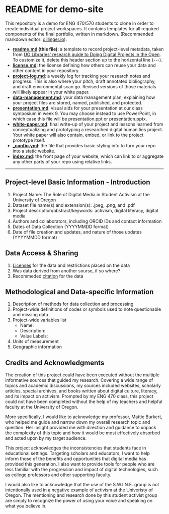 # README for demo-site

This repository is a demo for ENG 470/570 students to clone in order to create individual project workspaces. It contains templates for all required components of the final portfolio, written in markdown. (Recommended markdown editor: [dillinger.io](https://dillinger.io/)). 

- **[readme.md](readme.md) (this file)**: a template to record project-level metadata, taken from [UO Libraries' research guide to Doing Digital Projects in the Open](https://researchguides.uoregon.edu/doingdigitalprojectsintheopen/workshop2). To customize it, delete this header section up to the horizontal line (---).
- **[license.md](license.md)**: the license defining how others can reuse your data and other content in your repository.
- **[project-log.md](project-log.md)**: a weekly log for tracking your research notes and progress. This is also where your pitch, draft annotated bibliography, and draft environmental scan go. Revised versions of those materials will likely appear in your white paper.
- **[data-management.md](data-management-plan.md)**: your data management plan, explaining how your project files are stored, named, published, and protected. 
- **[presentation.md](presentation.md)**: visual aids for your presentation at our class symposium in week 9. You may choose instead to use PowerPoint, in which case this file will be presentation.ppt or presentation.pptx.
- **[white-paper.md](white-paper.md)**: final write-up of your project and lessons learned from conceptualizing and prototyping a researched digital humanities project. Your white paper will also contain, embed, or link to the project prototype itself.
- **[_config.yml](_config.yml)**: the file that provides basic styling info to turn your repo into a static website. 
- **[index.md](index.md)**: the front page of your website, which can link to or aggregate any other parts of your repo using relative links.  

---

## Project-level Basic Information - Introduction 

1. Project Name: The Role of Digital Media in Student Activism at the University of Oregon
3. Dataset file name(s) and extension(s): .jpeg, .png, and .pdf
4. Project description/abstract/keywords: activism, digital literacy, digital media
5. Authors and collaborators, including ORCID IDs and contact information
6. Dates of Data Collection (YYYYMMDD format)
7. Date of file creation and updates, and nature of those updates (YYYYMMDD format)

## Data Access & Sharing
1. [Licenses](https://choosealicense.com/) for the data and restrictions placed on the data
3. Was data derived from another sourse, if so where?
4. Recommeded [citation](https://guides.lib.umich.edu/c.php?g=439304&p=2993299) for the data

## Methodological and Data-specific Information
1. Description of methods for data collection and processing
2. Project-wide definitions of codes or symbols used to note questionable and missing data 
3. Project-wide variables list
    - Name:
    - Description:
    - Value Labels:
4. Units of measurement
6. Geographic information

## Credits and Acknowledgments

The creation of this project could have been executed without the multiple informative sources that guided my research. Covering a wide range of topics and academic discussions, my sources included websites, scholarly articles, special archives, and books written about digital culture, literacy, and its impact on activism. Prompted by my ENG 470 class, this project could not have been completed without the help of my teachers and helpful faculty at the University of Oregon. 

More specifically, I would like to acknowledge my professor, Mattie Burkert, who helped me guide and narrow down my overall research topic and question. Her insight provided me with direction and guidance to unpack the complexity of this topic and how it would be most effectively absorbed and acted upon by my target audience.

This project acknowledges the inconsistencies that students face in educational settings. Targeting scholars and educators, I want to help inform those of the benefits and opportunities that digital media has provided this generation. I also want to provide tools for people who are less familiar with the progression and impact of digital technologies, such as college professors and other supporting faculty. 

I would also like to acknowledge that the use of the S.W.I.N.E. group is not intentionally used in a negative example of activism at the Univeristy of Oregon. The mentioning and research done by this student activist group are simply to recognize the power of using your voice and speaking on what you believe in. 
